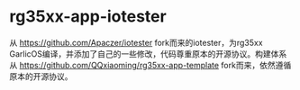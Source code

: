 # rg35xx-app-iotester

从 https://github.com/Apaczer/iotester fork而来的iotester，为rg35xx GarlicOS编译，并添加了自己的一些修改，代码尊重原本的开源协议。构建体系从 https://github.com/QQxiaoming/rg35xx-app-template fork而来，依然遵循原本的开源协议。

